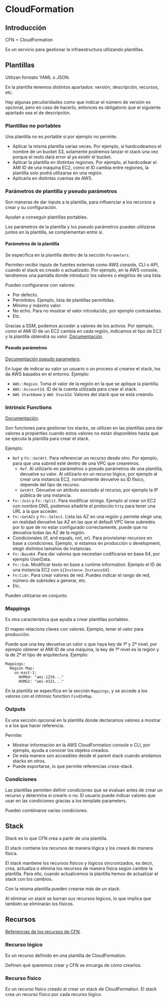 # CloudFormation

## Introducción

CFN = CloudFormation

Es un servicio para gestionar la infraestructura utilizando plantillas.

## Plantillas

Utilizan formato YAML o JSON.

En la plantilla tenemos distintos apartados: versión, descripción, recursos, etc.

Hay algunas peculiaridades como que indicar el número de versión es opcional, pero en caso de hacerlo, entonces es obligatorio que el siguiente apartado sea el de descripción.

### Plantillas no portables

Una plantilla no es portable si por ejemplo no permite:

- Aplicar la misma plantilla varias veces. Por ejemplo, si hardcodeamos el nombre de un bucket S3, solamente podremos lanzar el stack una vez porque el resto dará error al ya existir el bucket.
- Aplicar la plantilla en distintas regiones. Por ejemplo, al hardcodear el AMI ID de una máquina EC2, como el ID cambia entre regiones, la plantilla solo podrá utilizarse en una región.
- Aplicarla en distintas cuentas de AWS.

### Parámetros de plantilla y pseudo parámetros

Son maneras de dar inputs a la plantilla, para influenciar a los recursos a crear y su configuración.

Ayudan a conseguir plantillas portables.

Los parámetros de la plantilla y los pseudo parámetros pueden utilizarse juntos en la plantilla, se complementan entre sí.

#### Parámetros de la plantilla

Se especifica en la plantilla dentro de la sección `Parameters`.

Permiten recibir inputs de fuentes externas como AWS console, CLI o API, cuando el stack es creado o actualizado. Por ejemplo, en la AWS console, tendremos una pantalla donde introducir los valores o elegirlos de una lista.

Pueden configurarse con valores:

- Por defecto.
- Permitidos. Ejemplo, lista de plantillas permitidas.
- Mínimo y máximo valor.
- No echo. Para no mostrar el valor introducido, por ejemplo contraseñas.
- Etc.

Gracias a SSM, podemos acceder a valores de los activos. Por ejemplo, como el AMI ID de un EC2 cambia en cada región, indicamos el tipo de EC2 y la plantilla obtendrá su valor. [Documentación](https://docs.aws.amazon.com/systems-manager/latest/userguide/parameter-store-public-parameters.html).

#### Pseudo parámetros

[Documentación pseudo parameters](https://docs.aws.amazon.com/AWSCloudFormation/latest/UserGuide/pseudo-parameter-reference.html).

En lugar de indicar su valor un usuario o un proceso al crearse el stack, los da AWS basados en el entorno. Ejemplo:
  - `AWS::Region`. Toma el valor de la región en la que se aplique la plantilla.
  - `AWS::AccountId`. ID de la cuenta utilizada para crear el stack.
  - `AWS StackName` y `AWS StackId`. Valores del stack que se está creando.

### Intrinsic Functions

[Documentación](https://docs.aws.amazon.com/AWSCloudFormation/latest/UserGuide/intrinsic-function-reference.html).

Son funciones para gestionar los stacks, se utilizan en las plantillas para dar valores a propierties cuando estos valores no están disponibles hasta que se ejecuta la plantilla para crear el stack.

Ejemplo:

- `Ref` y `Fn::GetAtt`. Para referenciar un recurso desde otro. Por ejemplo, para que una subred esté dentro de una VPC que crearemos.
  - `Ref`. Al utilizarlo en parámetros o pseudo parámetros de una plantilla, devuelve su valor. Al utilizarlo en un recurso lógico, por ejemplo al crear una instancia EC2, normalmente devuelve su ID físico, depende del tipo de recurso.
  - `GetAtt`. Devuelve un atributo asociado al recurso, por ejemplo la IP pública de una instancia.
- `Fn::Join` y `Fn::Split`. Para modificar strings. Ejemplo al crear un EC2 con nombre DNS, podemos añadirle el protocolo `http` para tener una URL a la que acceder.
- `Fn::GetAZs` y `Fn::Select`. Lista las AZ en una región y permite elegir una; en realidad devuelve las AZ en las que el default VPC tiene subredes por lo que de no estar configurado correctamente, puede que no devuelva todas las AZ de la región.
- Condicionales (if, and equals, not, or). Para provisionar recursos en base a condiciones. Ejemplo, si estamos en producción o development, elegir distintos tamaños de instancias.
- `Fn::Base64`. Para dar valores que necesitan codificarse en base 64, por ejemplo UserData.
- `Fn::Sub`. Modificar texto en base a runtime information. Ejemplo el ID de una instancia EC2 con `${Instance.InstanceId}`.
- `Fn:Cidr`. Para crear valores de red. Puedes indicar el rango de red, número de subredes a generar, etc.
- Etc.

Pueden utilizarse en conjunto.

### Mappings

Es otra característica que ayuda a crear plantillas portables.

El mapeo relaciona claves con valores. Ejemplo, tener el valor para producción.

Puede que una key devuelva un valor o que haya key de 1º y 2º nivel, por ejemplo obtener el AMI ID de una máquina, la key de 1º nivel es la región y la de 2º el tipo de arquitectura. Ejemplo:

```
Mappings:
  Region Map:
    us-east-1:
      HVM64: "ami-1234..."
      HVMG2: "ami-4321..."
```

En la plantilla se especifica en la sección `Mappings`, y se accede a los valores con el intrinsic function `FindInMap`.

### Outputs

Es una sección opcional en la plantilla donde declaramos valores a mostrar o a los que hacer referencia.

Permite:

- Mostrar información en la AWS CloudFormation console o CLI, por ejemplo, ayuda a conocer los objetos creados.
- De esta manera son accesibles desde el parent stack cuando anidamos stacks en otros.
- Puede exportarse, lo que permite referencias cross-stack.

### Condiciones

Las plantillas permiten definir condiciones que se evaluan antes de crear un recurso y determina si crearlo o no. El usuario puede indicar valores que usar en las condiciones gracias a los template parameters.

Pueden combinarse varias condiciones.

## Stack

Stack es lo que CFN crea a partir de una plantilla.

El stack contiene los recursos de manera lógica y los creará de manera física.

El stack mantiene los recursos físicos y lógicos sincronizados, es decir, crea, actualiza o elimina los recursos de manera física según cambie la plantilla. Para ello, cuando actualicemos la plantilla hemos de actualizar el stack con los cambios.

Con la misma plantilla pueden crearse más de un stack.

Al eliminar un stack se borran sus recursos lógicos, lo que implica que también se eliminarán los físicos.

## Recursos

[Referencias de los recursos de CFN](https://docs.aws.amazon.com/AWSCloudFormation/latest/UserGuide/aws-template-resource-type-ref.html).

### Recurso lógico

Es un recurso definido en una plantilla de CloudFormation.

Definen qué queremos crear y CFN se encarga de cómo crearlos.

### Recurso físico

Es un recurso físico creado al crear un stack de CloudFormation. El stack crea un recurso físico por cada recurso lógico.

